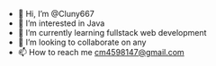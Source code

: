 - 👋 Hi, I’m @Cluny667
- 👀 I’m interested in Java
- 🌱 I’m currently learning fullstack web development
- 💞️ I’m looking to collaborate on any
- 📫 How to reach me cm4598147@gmail.com

<!---
Cluny667/Cluny667 is a ✨ special ✨ repository because its `README.md` (this file) appears on your GitHub profile.
You can click the Preview link to take a look at your changes.
--->

